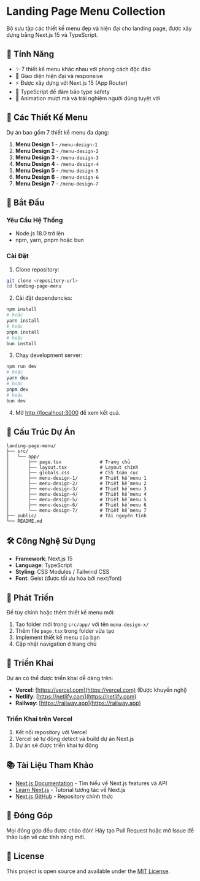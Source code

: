 # Landing Page Menu Collection

Bộ sưu tập các thiết kế menu đẹp và hiện đại cho landing page, được xây dựng bằng Next.js 15 và TypeScript.

## 🌟 Tính Năng

- ✨ 7 thiết kế menu khác nhau với phong cách độc đáo
- 🎨 Giao diện hiện đại và responsive
- ⚡ Được xây dựng với Next.js 15 (App Router)
- 🔧 TypeScript để đảm bảo type safety
- 💫 Animation mượt mà và trải nghiệm người dùng tuyệt vời

## 🎨 Các Thiết Kế Menu

Dự án bao gồm 7 thiết kế menu đa dạng:

1. **Menu Design 1** - `/menu-design-1`
2. **Menu Design 2** - `/menu-design-2`
3. **Menu Design 3** - `/menu-design-3`
4. **Menu Design 4** - `/menu-design-4`
5. **Menu Design 5** - `/menu-design-5`
6. **Menu Design 6** - `/menu-design-6`
7. **Menu Design 7** - `/menu-design-7`

## 🚀 Bắt Đầu

### Yêu Cầu Hệ Thống

- Node.js 18.0 trở lên
- npm, yarn, pnpm hoặc bun

### Cài Đặt

1. Clone repository:
```bash
git clone <repository-url>
cd landing-page-menu
```

2. Cài đặt dependencies:
```bash
npm install
# hoặc
yarn install
# hoặc
pnpm install
# hoặc
bun install
```

3. Chạy development server:
```bash
npm run dev
# hoặc
yarn dev
# hoặc
pnpm dev
# hoặc
bun dev
```

4. Mở [http://localhost:3000](http://localhost:3000) để xem kết quả.

## 📁 Cấu Trúc Dự Án

```
landing-page-menu/
├── src/
│   └── app/
│       ├── page.tsx              # Trang chủ
│       ├── layout.tsx            # Layout chính
│       ├── globals.css           # CSS toàn cục
│       ├── menu-design-1/        # Thiết kế menu 1
│       ├── menu-design-2/        # Thiết kế menu 2
│       ├── menu-design-3/        # Thiết kế menu 3
│       ├── menu-design-4/        # Thiết kế menu 4
│       ├── menu-design-5/        # Thiết kế menu 5
│       ├── menu-design-6/        # Thiết kế menu 6
│       └── menu-design-7/        # Thiết kế menu 7
├── public/                       # Tài nguyên tĩnh
└── README.md
```

## 🛠️ Công Nghệ Sử Dụng

- **Framework**: Next.js 15
- **Language**: TypeScript
- **Styling**: CSS Modules / Tailwind CSS
- **Font**: Geist (được tối ưu hóa bởi next/font)

## 📝 Phát Triển

Để tùy chỉnh hoặc thêm thiết kế menu mới:

1. Tạo folder mới trong `src/app/` với tên `menu-design-x/`
2. Thêm file `page.tsx` trong folder vừa tạo
3. Implement thiết kế menu của bạn
4. Cập nhật navigation ở trang chủ

## 🚀 Triển Khai

Dự án có thể được triển khai dễ dàng trên:

- **Vercel**: [https://vercel.com](https://vercel.com) (Được khuyến nghị)
- **Netlify**: [https://netlify.com](https://netlify.com)
- **Railway**: [https://railway.app](https://railway.app)

### Triển Khai trên Vercel

1. Kết nối repository với Vercel
2. Vercel sẽ tự động detect và build dự án Next.js
3. Dự án sẽ được triển khai tự động

## 📚 Tài Liệu Tham Khảo

- [Next.js Documentation](https://nextjs.org/docs) - Tìm hiểu về Next.js features và API
- [Learn Next.js](https://nextjs.org/learn) - Tutorial tương tác về Next.js
- [Next.js GitHub](https://github.com/vercel/next.js) - Repository chính thức

## 🤝 Đóng Góp

Mọi đóng góp đều được chào đón! Hãy tạo Pull Request hoặc mở Issue để thảo luận về các tính năng mới.

## 📄 License

This project is open source and available under the [MIT License](LICENSE).
